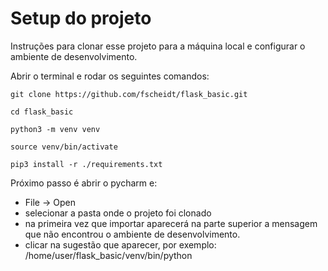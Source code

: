 # Setup do projeto

Instruções para clonar esse projeto para a máquina local e configurar o ambiente de desenvolvimento. 

Abrir o terminal e rodar os seguintes comandos:
```
git clone https://github.com/fscheidt/flask_basic.git

cd flask_basic

python3 -m venv venv

source venv/bin/activate

pip3 install -r ./requirements.txt
```

Próximo passo é abrir o pycharm e:
- File -> Open
- selecionar a pasta onde o projeto foi clonado
- na primeira vez que importar aparecerá na parte superior a mensagem que não encontrou o ambiente de desenvolvimento.
- clicar na sugestão que aparecer, por exemplo: /home/user/flask_basic/venv/bin/python

